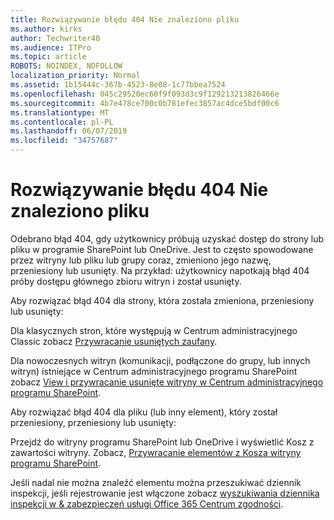 ```yaml
---
title: Rozwiązywanie błędu 404 Nie znaleziono pliku
ms.author: kirks
author: Techwriter40
ms.audience: ITPro
ms.topic: article
ROBOTS: NOINDEX, NOFOLLOW
localization_priority: Normal
ms.assetid: 1b15444c-367b-4523-8e08-1c77bbea7524
ms.openlocfilehash: 045c29520ec60f9f093d3c9f129213213826466e
ms.sourcegitcommit: 4b7e478ce700c0b781efec3857ac4dce5bdf00c6
ms.translationtype: MT
ms.contentlocale: pl-PL
ms.lasthandoff: 06/07/2019
ms.locfileid: "34757687"
---
```

# <a name="troubleshoot-error-404-file-not-found"></a>Rozwiązywanie błędu 404 Nie znaleziono pliku

Odebrano błąd 404, gdy użytkownicy próbują uzyskać dostęp do strony lub pliku w programie SharePoint lub OneDrive. Jest to często spowodowane przez witryny lub pliku lub grupy coraz, zmieniono jego nazwę, przeniesiony lub usunięty. Na przykład: użytkownicy napotkają błąd 404 próby dostępu głównego zbioru witryn i został usunięty.

Aby rozwiązać błąd 404 dla strony, która została zmieniona, przeniesiony lub usunięty:

Dla klasycznych stron, które występują w Centrum administracyjnego Classic zobacz [Przywracanie usuniętych zaufany](https://docs.microsoft.com/sharepoint/restore-deleted-site-collection).


Dla nowoczesnych witryn (komunikacji, podłączone do grupy, lub innych witryn) istniejące w Centrum administracyjnego programu SharePoint zobacz [View i przywracanie usunięte witryny w Centrum administracyjnego programu SharePoint](https://docs.microsoft.com/sharepoint/restore-deleted-site-collection).

Aby rozwiązać błąd 404 dla pliku (lub inny element), który został przeniesiony, przeniesiony lub usunięty:

Przejdź do witryny programu SharePoint lub OneDrive i wyświetlić Kosz z zawartości witryny. Zobacz, [Przywracanie elementów z Kosza witryny programu SharePoint](https://support.office.com/article/Restore-items-in-the-Recycle-Bin-of-a-SharePoint-site-6df466b6-55f2-4898-8d6e-c0dff851a0be#ID0EAADAAA=Online).

Jeśli nadal nie można znaleźć elementu można przeszukiwać dziennik inspekcji, jeśli rejestrowanie jest włączone zobacz [wyszukiwania dziennika inspekcji w & zabezpieczeń usługi Office 365 Centrum zgodności](https://docs.microsoft.com/office365/securitycompliance/search-the-audit-log-in-security-and-compliance?redirectSourcePath=%252fclient%252fsearch-the-audit-log-in-the-office-365-security-compliance-center-0d4d0f35-390b-4518-800e-0c7ec95e946c).
